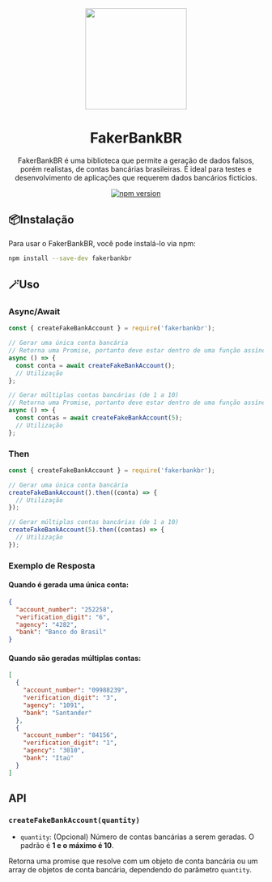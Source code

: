 <div align="center">
  <img src="https://images.squarespace-cdn.com/content/v1/603a992bcf34a07d765e1085/1f51c872-40a9-4dfe-8d3e-c8868e05f2d7/16247556_9729.jpg" width="200"/>
  <h1>FakerBankBR</h1>
  <p>FakerBankBR é uma biblioteca que permite a geração de dados falsos, porém realistas, de contas bancárias brasileiras. É ideal para testes e desenvolvimento de aplicações que requerem dados bancários fictícios.</p>
  
[![npm version](https://badgen.net/npm/v/fakerbankbr)](https://www.npmjs.com/package/fakerbankbr)

</div>

## 📦Instalação

Para usar o FakerBankBR, você pode instalá-lo via npm:

```bash
npm install --save-dev fakerbankbr
```

## 🪄Uso

### Async/Await

```javascript
const { createFakeBankAccount } = require('fakerbankbr');

// Gerar uma única conta bancária
// Retorna uma Promise, portanto deve estar dentro de uma função assíncrona
async () => {
  const conta = await createFakeBankAccount();
  // Utilização
};

// Gerar múltiplas contas bancárias (de 1 a 10)
// Retorna uma Promise, portanto deve estar dentro de uma função assíncrona
async () => {
  const contas = await createFakeBankAccount(5);
  // Utilização
};
```

### Then

```javascript
const { createFakeBankAccount } = require('fakerbankbr');

// Gerar uma única conta bancária
createFakeBankAccount().then((conta) => {
  // Utilização
});

// Gerar múltiplas contas bancárias (de 1 a 10)
createFakeBankAccount(5).then((contas) => {
  // Utilização
});
```

### Exemplo de Resposta

#### Quando é gerada uma única conta:

```json
{
  "account_number": "252258",
  "verification_digit": "6",
  "agency": "4282",
  "bank": "Banco do Brasil"
}
```

#### Quando são geradas múltiplas contas:

```json
[
  {
    "account_number": "09988239",
    "verification_digit": "3",
    "agency": "1091",
    "bank": "Santander"
  },
  {
    "account_number": "84156",
    "verification_digit": "1",
    "agency": "3010",
    "bank": "Itaú"
  }
]
```

## API

### `createFakeBankAccount(quantity)`

- `quantity`: (Opcional) Número de contas bancárias a serem geradas. O padrão é **1 e o máximo é 10**.

Retorna uma promise que resolve com um objeto de conta bancária ou um array de objetos de conta bancária, dependendo do parâmetro `quantity`.
